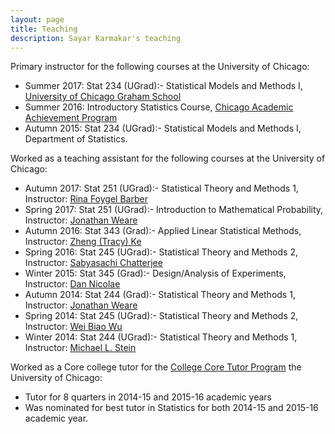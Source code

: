 ```yaml
---
layout: page
title: Teaching
description: Sayar Karmakar's teaching
---
```


Primary instructor for the following courses at the University of Chicago:

* Summer 2017: Stat 234 (UGrad):- Statistical Models and Methods I, [University of Chicago Graham School](https://grahamschool.uchicago.edu/)
* Summer 2016: Introductory Statistics Course, [Chicago Academic Achievement Program](https://caap.uchicago.edu/)
* Autumn 2015: Stat 234 (UGrad):- Statistical Models and Methods I, Department of Statistics.

Worked as a teaching assistant for the following courses at the University of Chicago:

* Autumn 2017: Stat 251 (UGrad):- Statistical Theory and Methods 1, Instructor: [Rina Foygel Barber](http://galton.uchicago.edu/faculty/barber.shtml)
* Spring 2017: Stat 251 (UGrad):- Introduction to Mathematical Probability, Instructor: [Jonathan Weare](http://galton.uchicago.edu/faculty/weare.shtml)
* Autumn 2016: Stat 343 (Grad):- Applied Linear Statistical Methods, Instructor: [Zheng (Tracy) Ke](http://galton.uchicago.edu/faculty/ke.shtml)
* Spring 2016: Stat 245 (UGrad):- Statistical Theory and Methods 2, Instructor: [Sabyasachi Chatterjee](http://www.stat.uchicago.edu/~sabyasachi/)
* Winter 2015: Stat 345 (Grad):- Design/Analysis of Experiments, Instructor: [Dan Nicolae](http://galton.uchicago.edu/faculty/nicolae.shtml) 
* Autumn 2014: Stat 244 (Grad):- Statistical Theory and Methods 1, Instructor: [Jonathan Weare](http://galton.uchicago.edu/faculty/weare.shtml)
* Spring 2014: Stat 245 (UGrad):- Statistical Theory and Methods 2, Instructor: [Wei Biao Wu](http://www.stat.uchicago.edu/faculty/wu.shtml)
* Winter 2014: Stat 244 (UGrad):- Statistical Theory and Methods 1, Instructor: [Michael L. Stein](http://galton.uchicago.edu/faculty/stein.shtml)


Worked as a Core college tutor for the [College Core Tutor Program](https://core-tutors.uchicago.edu/) the University of Chicago:

* Tutor for 8 quarters in 2014-15 and 2015-16 academic years
* Was nominated for best tutor in Statistics for both 2014-15 and 2015-16 academic year.


